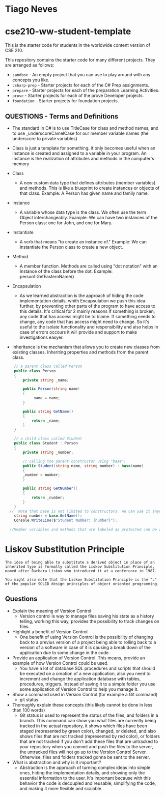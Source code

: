 # Tiago Neves
# cse210-ww-student-template
This is the starter code for students in the worldwide content version of CSE 210.

This repository contains the starter code for many different projects. They are arranged as follows:

* `sandbox` - An empty project that you can use to play around with any concepts you like.
* `csharp-prep` - Starter projects for each of the C# Prep assignments.
* `prepare` - Starter projects for each of the preparation Learning Activities.
* `prove` - Starter projects for each of the prove Developer projects.
* `foundation` - Starter projects for foundation projects.

## QUESTIONS - Terms and Definitions
- The standard in C# is to use TitleCase for class and method names, and to use _underscoreCamelCase for our member variable names (the underscore to private variables)
- Class is just a template for something. It only becomes useful when an instance is created and assigned to a variable in your program. An instance is the realization of attributes and methods in the computer's memory

- Class 
    - A new custom data type that defines attributes (member variables) and methods. This is like a blueprint to create instances or objects of that class. Example: A Person has given name and family name.

- Instance 
    - A variable whose data type is the class. We often use the term Object interchangeably. Example: We can have two instances of the Person class: one for John, and one for Mary.

- Instantiate 
    - A verb that means "to create an instance of." Example: We can instantiate the Person class to create a new object.

- Method 
    - A member function. Methods are called using "dot notation" with an instance of the class before the dot. Example: person1.GetEasternName()
- Encapsulation
    - As we learned abstraction is the approach of hiding the code implementation details, whith Encapsulation we push this idea further, by preventing other parts of the program to have access to this details.
    It's critical for 2 mainly reasons
    If something is broken, any code that has access might be to blame.
    If something needs to change, any code that has access might need to change.
    So it's useful to the isolate functionality and responsibility and also helps in case of errors occours it will provide and support to make investigations easyer. 
- Inheritance
   Is the mechanism that allows you to create new classes from existing classes. Inheriting properties and methods from the parent class. 
```cs
    // a parent class called Person
    public class Person
    {
        private string _name;

        public Person(string name)
        {
            _name = name;
        }

        public string GetName()
        {
            return _name;
        }
    }

    // a child class called Student
    public class Student : Person
    {
        private string _number;

        // calling the parent constructor using "base"!
        public Student(string name, string number) : base(name)
        {
        _number = number;
        }

        public string GetNumber()
        {
            return _number;
        }
    }
  //  Note that base is not limited to constructors. We can use it anywhere in the derived class methods, with dot notation, to invoke a behavior in the parent class as the following example shows.
    string number = base.GetName();
    Console.WriteLine($"Student Number: {number}");
    
  //Member variables and methods that are labeled as protected can be accessed by methods in the class as well as by methods in derived classes, but they cannot be accessed by code outside of these classes.
```
# Liskov Substitution Principle
    The idea of being able to substitute a derived object in place of an inherited type is formally called the Liskov Substitution Principle, named after Barbara Liskov who introduced it at a conference in 1987.

    You might also note that the Liskov Substitution Principle is the "L" of the popular SOLID design principles of object oriented programming.


## Questions
- Explain the meaning of Version Control
    - Version control is way to manage files saving his state as a history telling, working this way, provides the possibility to track changes on files.
- Highlight a benefit of Version Control
    - One benefit of using Version Control is the possibility of changing back to a previus version of a project being able to rolling back to a version of a software in case of it is causing a break down of the application due to some change in the code.
- Provide an application of Version Control. This means, provide an example of how Version Control could be used.
    - You have a lot of database SQL procedures and scripts that should be executed on a creation of a new application, also you need to increment and change the application database with tables, procedures, triggers. Instead of saving it to a simple folder you use some application of Version Control to help you manage it.
- Show a command used in Version Control (for example a Git command)
    - git status
- Thoroughly explain these concepts (this likely cannot be done in less than 100 words)
    - Git status is used to represent the status of the files, and folders in a branch. This command can show you what files are currently being tracked in the actual repository, it shows which files have been staged (represented by green color), changed, or deleted, and also shows files that are not tracked (represented by red color),  or folders that are not tracked if you don't add these files that are untracked to your repository when you commit and push the files to the server, the untracked files will not go up to the Version Control Server. Otherwise, files and folders tracked gonna be sent to the server.
- What is abstraction and why is it important?
    - Abstraction is the approach of turning complex ideas into simple ones, hiding the implementation details, and showing only the essential information to the user. It's important because with this behavior the code is decoupled and reusable, simplifying the code, and making it more flexible and scalable.

